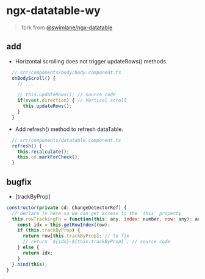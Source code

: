 # ngx-datatable-wy

> fork from  [@swimlane/ngx-datatable](https://github.com/swimlane/ngx-datatable)

## add

* Horizontal scrolling does not trigger updateRows() methods.

```javascript
  // src/components/body/body.component.ts
  onBodyScroll() {
    // ...

    // this.updateRows(); // source code
    if(event.direction) { // Vertical scroll
      this.updateRows();
    }
  }
```

* Add refresh() method to refresh dataTable.

```javascript
  // src/components/datatable.component.ts
  refresh() {
    this.recalculate();
    this.cd.markForCheck();
  }
```

## bugfix

* [trackByProp]

```javascript
constructor(private cd: ChangeDetectorRef) {
  // declare fn here so we can get access to the `this` property
  this.rowTrackingFn = function(this: any, index: number, row: any): any {
    const idx = this.getRowIndex(row);
    if (this.trackByProp) {
      return row[this.trackByProp]; // to fix
      // return `${idx}-${this.trackByProp}`; // source code
    } else {
      return idx;
    }
  }.bind(this);
}
```